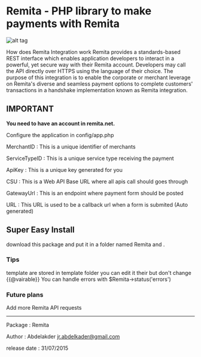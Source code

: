 Remita - PHP library to make payments with Remita
==============================
 
 ![alt tag](http://www.remita.net/developers/assets/images/remita-payment-logo-horizonal.png)


How does Remita Integration work
Remita provides a standards-based REST interface which enables application developers to interact in a powerful,
 yet secure way with their Remita account. 
 Developers may call the API directly over HTTPS using the language of their choice.
The purpose of this integration is to enable the corporate or merchant leverage on Remita's diverse and seamless 
payment options to complete customers' transactions in a handshake implementation known as Remita integration.

## IMPORTANT
**You need to have an account in remita.net.**

Configure the application in config/app.php 

MerchantID : This is a unique identifier of merchants

ServiceTypeID : This is a unique service type receiving the payment

ApiKey : This is a unique key generated for you

CSU : This is a Web API Base URL where all apis call should goes through 

GatewayUrl : This is an endpoint where payment form should be posted

URL : This URL is used to be a callback url when a form is submited (Auto generated)


## Super Easy Install

download this package and put it in a folder named Remita and .

### Tips
template are stored in template folder you can edit it their but don't change {{@vairable}}
You can handle errors with $Remita->status('errors')

### Future plans 
Add more Remita API requests

--------------------------------------
Package : 	Remita

Author  : 	Abdelakder <jr.abdelkader@gmail.com>

release date    : 	31/07/2015

